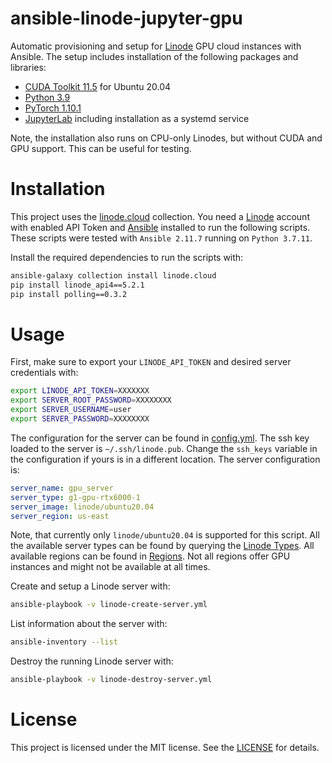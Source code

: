 # ansible-linode-jupyter-gpu

Automatic provisioning and setup for [Linode](https://linode.gvw92c.net/LPg90o) GPU cloud instances with Ansible. The setup includes installation of the following packages and libraries:

- [CUDA Toolkit 11.5](https://developer.nvidia.com/cuda-downloads?target_os=Linux&target_arch=x86_64&Distribution=Ubuntu&target_version=20.04&target_type=deb_local) for Ubuntu 20.04
- [Python 3.9](https://www.python.org/)
- [PyTorch 1.10.1](https://pytorch.org/)
- [JupyterLab](https://jupyterlab.readthedocs.io/en/stable/) including installation as a systemd service

Note, the installation also runs on CPU-only Linodes, but without CUDA and GPU support. This can be useful for testing.

# Installation

This project uses the [linode.cloud](https://github.com/linode/ansible_linode) collection. You need a [Linode](https://linode.gvw92c.net/LPg90o) account with enabled API Token and [Ansible](https://www.ansible.com/) installed to run the following scripts. These scripts were tested with `Ansible 2.11.7` running on `Python 3.7.11`.

Install the required dependencies to run the scripts with:

```bash
ansible-galaxy collection install linode.cloud
pip install linode_api4==5.2.1
pip install polling==0.3.2
```

# Usage

First, make sure to export your `LINODE_API_TOKEN` and desired server credentials with:

```bash
export LINODE_API_TOKEN=XXXXXXX
export SERVER_ROOT_PASSWORD=XXXXXXXX
export SERVER_USERNAME=user
export SERVER_PASSWORD=XXXXXXXX
```

The configuration for the server can be found in [config.yml](config.yml). The ssh key loaded to the server is `~/.ssh/linode.pub`. Change the `ssh_keys` variable in the configuration if yours is in a different location. The server configuration is:

```yml
server_name: gpu_server
server_type: g1-gpu-rtx6000-1
server_image: linode/ubuntu20.04
server_region: us-east
```

Note, that currently only `linode/ubuntu20.04` is supported for this script. All the available server types can be found by querying the [Linode Types](https://www.linode.com/docs/api/linode-types/). All available regions can be found in [Regions](https://www.linode.com/docs/api/regions/). Not all regions offer GPU instances and might not be available at all times.

Create and setup a Linode server with:

```bash
ansible-playbook -v linode-create-server.yml
```

List information about the server with:

```bash
ansible-inventory --list
```

Destroy the running Linode server with:

```bash
ansible-playbook -v linode-destroy-server.yml
```


# License 
This project is licensed under the MIT license. See the [LICENSE](LICENSE) for details.
